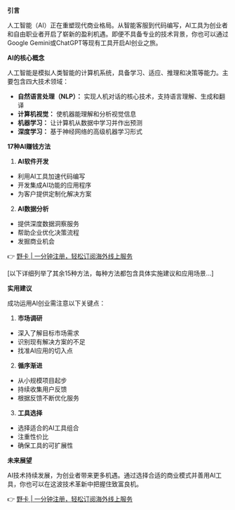 **引言**

人工智能（AI）正在重塑现代商业格局。从智能客服到代码编写，AI工具为创业者和自由职业者开启了崭新的盈利机遇。即便不具备专业的技术背景，你也可以通过Google Gemini或ChatGPT等现有工具开启AI创业之旅。

**AI的核心概念**

人工智能是模拟人类智能的计算机系统，具备学习、适应、推理和决策等能力。主要包含四大技术领域：

- **自然语言处理（NLP）：** 实现人机对话的核心技术，支持语言理解、生成和翻译
- **计算机视觉：** 使机器能理解和分析视觉信息
- **机器学习：** 让计算机从数据中学习并作出预测
- **深度学习：** 基于神经网络的高级机器学习形式

**17种AI赚钱方法**

1. **AI软件开发**
- 利用AI工具加速代码编写
- 开发集成AI功能的应用程序
- 为客户提供定制化解决方案

2. **AI数据分析**
- 提供深度数据洞察服务
- 帮助企业优化决策流程
- 发掘商业机会

👉 [野卡 | 一分钟注册，轻松订阅海外线上服务](https://bit.ly/bewildcard)

[以下详细列举了其余15种方法，每种方法都包含具体实施建议和应用场景...]

**实用建议**

成功运用AI创业需注意以下关键点：

1. **市场调研**
- 深入了解目标市场需求
- 识别现有解决方案的不足
- 找准AI应用的切入点

2. **循序渐进**
- 从小规模项目起步
- 持续收集用户反馈
- 根据反馈不断优化服务

3. **工具选择**
- 选择适合的AI工具组合
- 注重性价比
- 确保工具的可扩展性

**未来展望**

AI技术持续发展，为创业者带来更多机遇。通过选择合适的商业模式并善用AI工具，你也可以在这波技术革新中把握住致富良机。

👉 [野卡 | 一分钟注册，轻松订阅海外线上服务](https://bit.ly/bewildcard)